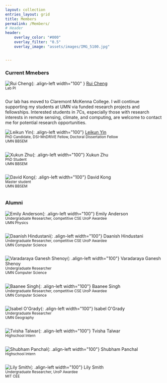 ```yaml
--- 
layout: collection
entries_layout: grid
title: Members
permalink: /Members/
# Header
header:
    overlay_color: "#000"
    overlay_filter: "0.5"
    overlay_image: "assets/images/IMG_5100.jpg" 


---
```


### Current Mmebers


![Rui Cheng](../assets/images/headshot_RuiCheng.JPG){: .align-left width="100" }
[Rui Cheng](https://ruillercoaster.github.io)     
<sub>Lab PI  <sub>  
<br/>

Our lab has moved to Claremont McKenna College. I will continue supporting my students at UMN via funded research projects and fellowships. Interested students in 7Cs, especially those with research interests in remote sensing, climate, and computing, are welcome to contact me for potential research opportunities.

![Leikun Yin](../assets/images/Leikun-Yin-400x400.png){: .align-left  width="100"} 
[Leikun Yin](https://github.com/yin00406)    
<sub>PhD Candidate, DSI-MnDRIVE Fellow, Doctoral Dissertation Fellow  
UMN BBSEM<sub>  
<br/>


![Xukun Zhu](../assets/images/Xukun-Zhu.jpg){: .align-left  width="100"}
Xukun Zhu  
<sub>PhD Student    
UMN BBSEM<sub>  
<br/>

![David Kong](../assets/images/GoldyGopher-hero-560x490.jpg){: .align-left  width="100"}
David Kong   
<sub>Master student  
UMN BBSEM<sub>  
<br/>



<!-- 
![Robert Hairston](../assets/images/GoldyGopher-hero-560x490.jpg){: .align-left  width="100"} 
Robert Hairston  
<sub>Robotics MS<sub>
![Helenrose Jorgensen](../assets/images/GoldyGopher-hero-560x490.jpg){: .align-left  width="100"}
Helenrose Jorgensen  
<sub>Robotics MS<sub> -->


### Alumni

![Emily Anderson](../assets/images/GoldyGopher-hero-560x490.jpg){: .align-left  width="100"}
Emily Anderson  
<sub>Undergraduate Researcher, competitive CSE UroP Awardee      
UMN Physics<sub>  
<br/>

![Daanish Hindustani](../assets/images/GoldyGopher-hero-560x490.jpg){: .align-left  width="100"}
Daanish Hindustani  
<sub>Undergraduate Researcher, competitive CSE UroP Awardee       
UMN Computer Science<sub>  
<br/>

![Varadaraya Ganesh Shenoy](../assets/images/GoldyGopher-hero-560x490.jpg){: .align-left  width="100"}
Varadaraya Ganesh Shenoy  
<sub>Undergraduate Researcher  
UMN Computer Science<sub>  
<br/>

![Baanee Singh ](../assets/images/GoldyGopher-hero-560x490.jpg){: .align-left  width="100"}
Baanee Singh  
<sub>Undergraduate Researcher, competitive CSE UroP Awardee       
UMN Computer Science<sub>  
<br/>

![Isabel O'Grady ](../assets/images/GoldyGopher-hero-560x490.jpg){: .align-left  width="100"}
Isabel O'Grady   
<sub>Undergraduate Researcher  
UMN Geography<sub>  
<br/>

![Tvisha Talwar ](../assets/images/GoldyGopher-hero-560x490.jpg){: .align-left  width="100"}
Tvisha Talwar  
<sub>Highschool Intern<sub>  
<br/>

![Shubham Panchal ](../assets/images/GoldyGopher-hero-560x490.jpg){: .align-left  width="100"}
Shubham Panchal   
<sub>Highschool Intern<sub>  
<br/>

![Lily Smith](../assets/images/tim-full-body-front.png){: .align-left  width="100"} 
Lily Smith      
<sub>Undergraduate Researcher, UroP Awardee    
MIT CEE<sub>  







